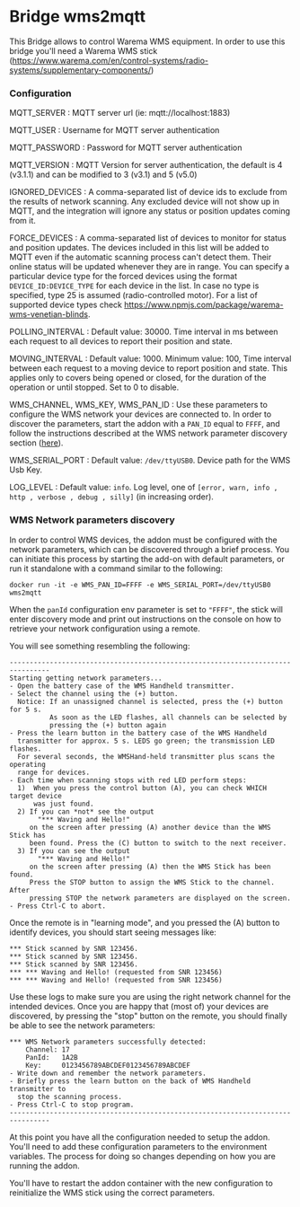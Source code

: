 # Bridge wms2mqtt

This Bridge allows to control Warema WMS equipment.
In order to use this bridge you'll need a Warema WMS stick (https://www.warema.com/en/control-systems/radio-systems/supplementary-components/)

### Configuration

MQTT_SERVER
: MQTT server url (ie: mqtt://localhost:1883)

MQTT_USER
: Username for MQTT server authentication

MQTT_PASSWORD
: Password for MQTT server authentication

MQTT_VERSION
: MQTT Version for server authentication, the default is 4 (v3.1.1) and can be modified to 3 (v3.1) and 5 (v5.0)

IGNORED_DEVICES
: A comma-separated list of device ids to exclude from the results of network scanning. Any excluded device will not show up in MQTT, and the integration will ignore any status or position updates coming from it.

FORCE_DEVICES
: A comma-separated list of devices to monitor for status and position updates. The devices included in this list will be added to MQTT even
if the automatic scanning process can't detect them. Their online status will be updated whenever they are in range. You can specify a particular device type for the forced devices
using the format `DEVICE_ID:DEVICE_TYPE` for each device in the list. In case no type is specified, type 25 is assumed (radio-controlled motor). For a list of supported device types check https://www.npmjs.com/package/warema-wms-venetian-blinds.

POLLING_INTERVAL
: Default value: 30000. Time interval in ms between each request to all devices to report their position and state.  

MOVING_INTERVAL
: Default value: 1000. Minimum value: 100, Time interval between each request to a moving device to report position and state.
This applies only to covers being opened or closed, for the duration of the operation or until stopped. Set to 0 to disable.

WMS_CHANNEL, WMS_KEY, WMS_PAN_ID
: Use these parameters to configure the WMS network your devices are connected to. In order to discover the parameters, start the addon with a `PAN_ID` equal to
`FFFF`, and follow the instructions described at the WMS network parameter discovery section ([here](#wms-discovery)).

WMS_SERIAL_PORT
: Default value: `/dev/ttyUSB0`. Device path for the WMS Usb Key.

LOG_LEVEL
: Default value: `info`. Log level, one of `[error, warn, info , http , verbose , debug , silly]` (in increasing order).

### <a name="wms-discovery"></a>WMS Network parameters discovery
In order to control WMS devices, the addon must be configured with the network parameters, which can be discovered through
a brief process. You can initiate this process by starting the add-on with default parameters, or run it standalone with
a command similar to the following:
```shell
docker run -it -e WMS_PAN_ID=FFFF -e WMS_SERIAL_PORT=/dev/ttyUSB0 wms2mqtt 
```

When the `panId` configuration env parameter is set to `"FFFF"`, the stick will enter discovery mode and print out
instructions on the console on how to retrieve your network configuration using a remote.

You will see something resembling the following:
```
--------------------------------------------------------------------------------
Starting getting network parameters...
- Open the battery case of the WMS Handheld transmitter.
- Select the channel using the (+) button.
  Notice: If an unassigned channel is selected, press the (+) button for 5 s.
          As soon as the LED flashes, all channels can be selected by
          pressing the (+) button again
- Press the learn button in the battery case of the WMS Handheld
  transmitter for approx. 5 s. LEDS go green; the transmission LED flashes.
  For several seconds, the WMSHand-held transmitter plus scans the operating 
  range for devices.
- Each time when scanning stops with red LED perform steps:
  1)  When you press the control button (A), you can check WHICH target device
      was just found.
  2) If you can *not* see the output
       "*** Waving and Hello!"
     on the screen after pressing (A) another device than the WMS Stick has
     been found. Press the (C) button to switch to the next receiver.
  3) If you can see the output
       "*** Waving and Hello!"
     on the screen after pressing (A) then the WMS Stick has been found. 
     Press the STOP button to assign the WMS Stick to the channel. After 
     pressing STOP the network parameters are displayed on the screen. 
- Press Ctrl-C to abort.
```
Once the remote is in "learning mode", and you pressed the (A) button to identify devices, you should start seeing messages like:
```
*** Stick scanned by SNR 123456.
*** Stick scanned by SNR 123456.
*** Stick scanned by SNR 123456.
*** *** Waving and Hello! (requested from SNR 123456)
*** *** Waving and Hello! (requested from SNR 123456)
```
Use these logs to make sure you are using the right network channel for the intended devices. 
Once you are happy that (most of) your devices are discovered, by pressing the "stop" button on the remote, you should finally be able to see the network parameters:
```
*** WMS Network parameters successfully detected:
    Channel: 17
    PanId:   1A2B
    Key:     0123456789ABCDEF0123456789ABCDEF
- Write down and remember the network parameters.
- Briefly press the learn button on the back of WMS Handheld transmitter to
  stop the scanning process.
- Press Ctrl-C to stop program.
--------------------------------------------------------------------------------
```
At this point you have all the configuration needed to setup the addon. You'll need to add these configuration parameters to the
environment variables. The process for doing so changes depending on how you are running the addon.

You'll have to restart the addon container with the new configuration to reinitialize the WMS stick using the correct parameters. 
